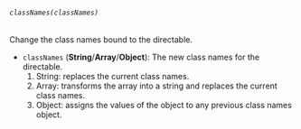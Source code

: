 ###### `classNames(classNames)`

Change the class names bound to the directable.

* `classNames` (**String**/**Array**/**Object**): The new class names for the directable.
  1. String: replaces the current class names.
  2. Array: transforms the array into a string and replaces the current class names.
  3. Object: assigns the values of the object to any previous class names object.
